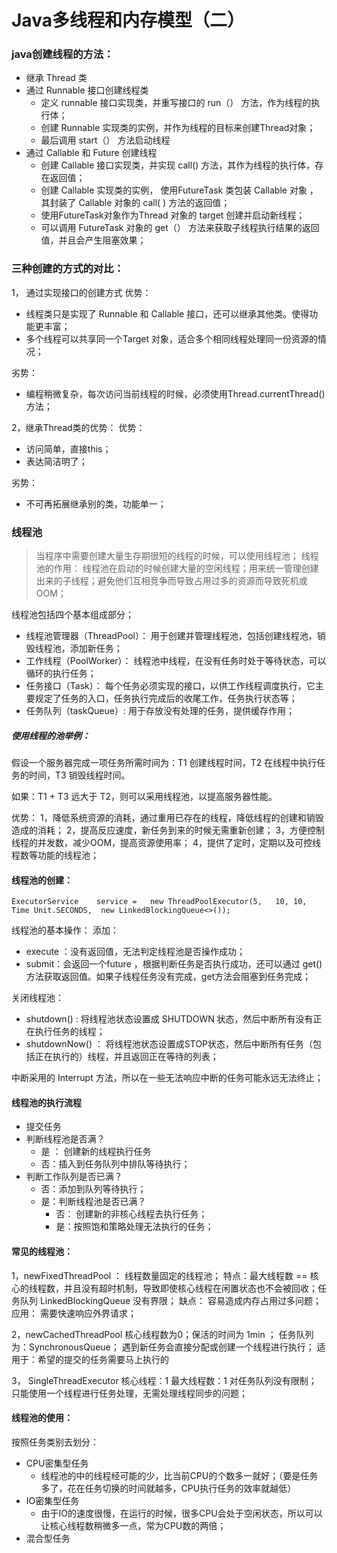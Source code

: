 Java多线程和内存模型（二）
===
### java创建线程的方法：
+ 继承 Thread 类
+ 通过 Runnable 接口创建线程类
	 + 定义 runnable 接口实现类，并重写接口的 run（） 方法，作为线程的执行体；
	 + 创建 Runnable  实现类的实例，并作为线程的目标来创建Thread对象；
	 +  最后调用 start（） 方法启动线程
+ 通过  Callable 和 Future 创建线程
	+ 创建 Callable 接口实现类，并实现 call() 方法，其作为线程的执行体，存在返回值；
	+ 创建 Callable 实现类的实例， 使用FutureTask 类包装 Callable 对象 ，其封装了 Callable 对象的 call( ) 方法的返回值；
	+ 使用FutureTask对象作为Thread 对象的 target 创建并启动新线程；
	+ 可以调用 FutureTask 对象的 get（） 方法来获取子线程执行结果的返回值，并且会产生阻塞效果；

### 三种创建的方式的对比：
1， 通过实现接口的创建方式
优势：
+ 线程类只是实现了 Runnable 和 Callable 接口，还可以继承其他类。使得功能更丰富；
 + 多个线程可以共享同一个Target 对象，适合多个相同线程处理同一份资源的情况；
 
 劣势：
 + 编程稍微复杂，每次访问当前线程的时候，必须使用Thread.currentThread() 方法；

2，继承Thread类的优势：
优势：
+  访问简单，直接this；
+  表达简洁明了；

劣势：
+ 不可再拓展继承别的类，功能单一；

### 线程池
> 当程序中需要创建大量生存期很短的线程的时候，可以使用线程池；
> 线程池的作用： 线程池在启动的时候创建大量的空闲线程；用来统一管理创建出来的子线程；避免他们互相竞争而导致占用过多的资源而导致死机或 OOM；

线程池包括四个基本组成部分；
+ 线程池管理器（ThreadPool）： 用于创建并管理线程池，包括创建线程池，销毁线程池，添加新任务；
+ 工作线程（PoolWorker）： 线程池中线程，在没有任务时处于等待状态，可以循环的执行任务；
+ 任务接口（Task）： 每个任务必须实现的接口，以供工作线程调度执行，它主要规定了任务的入口，任务执行完成后的收尾工作，任务执行状态等；
+ 任务队列（taskQueue）:  用于存放没有处理的任务，提供缓存作用；

##### 使用线程的池举例：
假设一个服务器完成一项任务所需时间为：T1 创建线程时间，T2 在线程中执行任务的时间，T3 销毁线程时间。

   如果：T1 + T3 远大于 T2，则可以采用线程池，以提高服务器性能。

优势：
1，降低系统资源的消耗，通过重用已存在的线程，降低线程的创建和销毁造成的消耗；
2，提高反应速度，新任务到来的时候无需重新创建；
3，方便控制线程的并发数，减少OOM，提高资源使用率；
4，提供了定时，定期以及可控线程数等功能的线程池；

#### 线程池的创建：
`ExecutorService	service	=	new	ThreadPoolExecutor(5,	10,	10,	Time Unit.SECONDS,	new	LinkedBlockingQueue<>());`

线程池的基本操作：
添加：
+ execute ：没有返回值，无法判定线程池是否操作成功；
+ submit：会返回一个future ，根据判断任务是否执行成功，还可以通过 get() 方法获取返回值。如果子线程任务没有完成，get方法会阻塞到任务完成；

关闭线程池：
+ shutdown() : 将线程池状态设置成 SHUTDOWN 状态，然后中断所有没有正在执行任务的线程；
+  shutdownNow() ： 将线程池状态设置成STOP状态，然后中断所有任务（包括正在执行的）线程，并且返回正在等待的列表；

中断采用的 Interrupt 方法，所以在一些无法响应中断的任务可能永远无法终止；

#### 线程池的执行流程 
+ 提交任务
+ 判断线程池是否满？
	+ 是 ： 创建新的线程执行任务
	+ 否：插入到任务队列中排队等待执行；
+ 判断工作队列是否已满？
	+ 否：添加到队列等待执行；
	+ 是：判断线程池是否已满？
		+ 否： 创建新的非核心线程去执行任务；
		+ 是：按照饱和策略处理无法执行的任务； 

#### 常见的线程池：
1，newFixedThreadPool ： 线程数量固定的线程池；
特点：最大线程数 == 核心的线程数，并且没有超时机制，导致即使核心线程在闲置状态也不会被回收；任务队列 LinkedBlockingQueue 没有界限；
	缺点： 容易造成内存占用过多问题；
应用： 需要快速响应外界请求；

2，newCachedThreadPool 
核心线程数为0；保活的时间为 1min ；
任务队列为：SynchronousQueue；
遇到新任务会直接分配或创建一个线程进行执行；
适用于：希望的提交的任务需要马上执行的

3， SingleThreadExecutor 
核心线程：1
最大线程数：1
对任务队列没有限制；
只能使用一个线程进行任务处理，无需处理线程同步的问题；


#### 线程池的使用：
按照任务类别去划分：
+ CPU密集型任务
	+ 线程池的中的线程经可能的少，比当前CPU的个数多一就好；（要是任务多了，花在任务切换的时间就越多，CPU执行任务的效率就越低）
+ IO密集型任务
	+ 由于IO的速度很慢，在运行的时候，很多CPU会处于空闲状态，所以可以让核心线程数稍微多一点，常为CPU数的两倍；
+ 混合型任务
